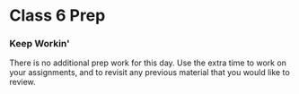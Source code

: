 # Class 6 Prep

### Keep Workin'

There is no additional prep work for this day. Use the extra time to work on your assignments, and to revisit any previous material that you would like to review.
